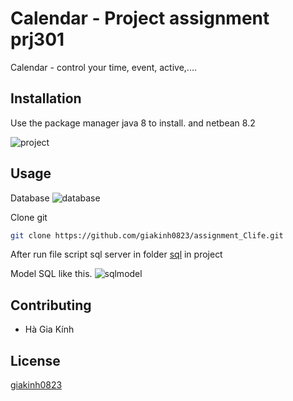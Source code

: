 # Calendar - Project assignment prj301

Calendar - control your time, event, active,....

## Installation

Use the package manager java 8 to install. and netbean 8.2

![project](https://raw.githubusercontent.com/giakinh0823/assignment_Clife/main/readme/banner.png?token=GHSAT0AAAAAABRNW5H7BG6ZWQVKPSE767U6YRCKWUA)

## Usage
Database
![database](https://raw.githubusercontent.com/giakinh0823/assignment_Clife/main/readme/first-database.png?token=GHSAT0AAAAAABRNW5H7ENF5JEHMEPWDXHAAYRCKWBQ)

Clone git
```bash
git clone https://github.com/giakinh0823/assignment_Clife.git
```

After run file script sql server in folder [sql](https://github.com/giakinh0823/assignment_Clife/tree/main/sql) in project

Model SQL like this.
![sqlmodel](https://raw.githubusercontent.com/giakinh0823/assignment_Clife/main/readme/sql-table.png?token=GHSAT0AAAAAABRNW5H6P5FTYRAOIOGRNU26YRCKVCQ)


## Contributing
- Hà Gia Kính

## License
[giakinh0823](https://www.facebook.com/giakinh0823/)
